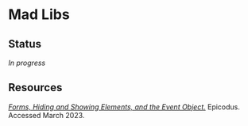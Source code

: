 # Mad Libs

## Status

_In progress_

## Resources

[_Forms, Hiding and Showing Elements, and the Event Object._](https://www.learnhowtoprogram.com/introduction-to-programming/javascript-and-web-browsers/forms-hiding-and-showing-elements-and-the-event-object) Epicodus. Accessed March 2023.
